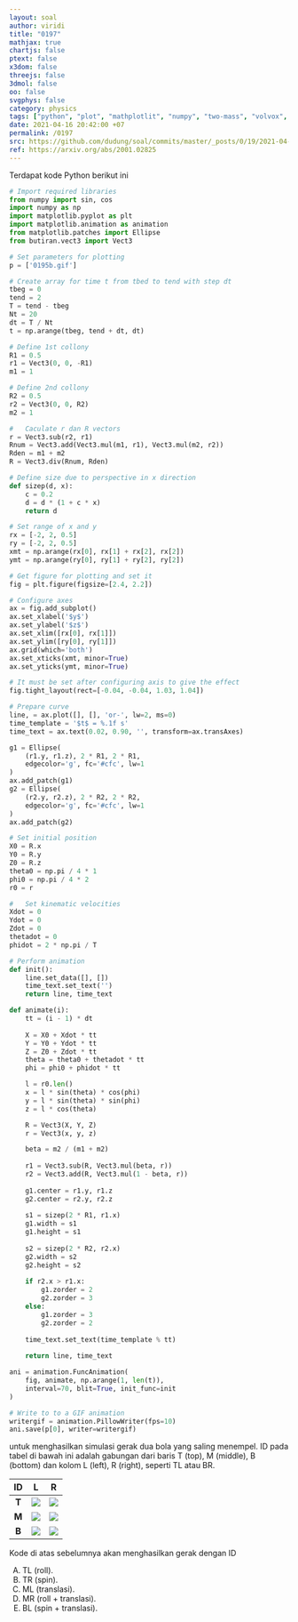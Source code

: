 ```yaml
---
layout: soal
author: viridi
title: "0197"
mathjax: true
chartjs: false
ptext: false
x3dom: false
threejs: false
3dmol: false
oo: false
svgphys: false
category: physics
tags: ["python", "plot", "mathplotlit", "numpy", "two-mass", "volvox", "ellipse", "fi3201", "2020-2"]
date: 2021-04-16 20:42:00 +07
permalink: /0197
src: https://github.com/dudung/soal/commits/master/_posts/0/19/2021-04-16-plot-two-mass-system-1.md
ref: https://arxiv.org/abs/2001.02825
---
```

Terdapat kode Python berikut ini

```python
# Import required libraries
from numpy import sin, cos
import numpy as np
import matplotlib.pyplot as plt
import matplotlib.animation as animation
from matplotlib.patches import Ellipse
from butiran.vect3 import Vect3

# Set parameters for plotting
p = ['0195b.gif']

# Create array for time t from tbed to tend with step dt
tbeg = 0
tend = 2
T = tend - tbeg
Nt = 20
dt = T / Nt
t = np.arange(tbeg, tend + dt, dt)

# Define 1st collony
R1 = 0.5
r1 = Vect3(0, 0, -R1)
m1 = 1

# Define 2nd collony
R2 = 0.5
r2 = Vect3(0, 0, R2)
m2 = 1

#	Caculate r dan R vectors
r = Vect3.sub(r2, r1)
Rnum = Vect3.add(Vect3.mul(m1, r1), Vect3.mul(m2, r2))
Rden = m1 + m2
R = Vect3.div(Rnum, Rden)

# Define size due to perspective in x direction
def sizep(d, x):
	c = 0.2
	d = d * (1 + c * x)
	return d

# Set range of x and y
rx = [-2, 2, 0.5]
ry = [-2, 2, 0.5]
xmt = np.arange(rx[0], rx[1] + rx[2], rx[2])
ymt = np.arange(ry[0], ry[1] + ry[2], ry[2])

# Get figure for plotting and set it
fig = plt.figure(figsize=[2.4, 2.2])

# Configure axes
ax = fig.add_subplot()
ax.set_xlabel('$y$')
ax.set_ylabel('$z$')
ax.set_xlim([rx[0], rx[1]])
ax.set_ylim([ry[0], ry[1]])
ax.grid(which='both')
ax.set_xticks(xmt, minor=True)
ax.set_yticks(ymt, minor=True)

# It must be set after configuring axis to give the effect
fig.tight_layout(rect=[-0.04, -0.04, 1.03, 1.04])

# Prepare curve
line, = ax.plot([], [], 'or-', lw=2, ms=0)
time_template = '$t$ = %.1f s'
time_text = ax.text(0.02, 0.90, '', transform=ax.transAxes)

g1 = Ellipse(
	(r1.y, r1.z), 2 * R1, 2 * R1,
	edgecolor='g', fc='#cfc', lw=1
)
ax.add_patch(g1)
g2 = Ellipse(
	(r2.y, r2.z), 2 * R2, 2 * R2,
	edgecolor='g', fc='#cfc', lw=1
)
ax.add_patch(g2)

# Set initial position
X0 = R.x
Y0 = R.y
Z0 = R.z
theta0 = np.pi / 4 * 1
phi0 = np.pi / 4 * 2
r0 = r

#	Set kinematic velocities
Xdot = 0
Ydot = 0
Zdot = 0
thetadot = 0
phidot = 2 * np.pi / T

# Perform animation
def init():
	line.set_data([], [])
	time_text.set_text('')
	return line, time_text

def animate(i):
	tt = (i - 1) * dt
	
	X = X0 + Xdot * tt
	Y = Y0 + Ydot * tt
	Z = Z0 + Zdot * tt
	theta = theta0 + thetadot * tt
	phi = phi0 + phidot * tt

	l = r0.len()
	x = l * sin(theta) * cos(phi)
	y = l * sin(theta) * sin(phi)
	z = l * cos(theta)

	R = Vect3(X, Y, Z)
	r = Vect3(x, y, z)

	beta = m2 / (m1 + m2)
	
	r1 = Vect3.sub(R, Vect3.mul(beta, r))
	r2 = Vect3.add(R, Vect3.mul(1 - beta, r))
	
	g1.center = r1.y, r1.z
	g2.center = r2.y, r2.z
	
	s1 = sizep(2 * R1, r1.x)
	g1.width = s1
	g1.height = s1
	
	s2 = sizep(2 * R2, r2.x)
	g2.width = s2
	g2.height = s2
	
	if r2.x > r1.x:
		g1.zorder = 2
		g2.zorder = 3
	else:
		g1.zorder = 3
		g2.zorder = 2
	
	time_text.set_text(time_template % tt)
	
	return line, time_text

ani = animation.FuncAnimation(
	fig, animate, np.arange(1, len(t)),
	interval=70, blit=True, init_func=init
)

# Write to to a GIF animation
writergif = animation.PillowWriter(fps=10)
ani.save(p[0], writer=writergif)
```

untuk menghasilkan simulasi gerak dua bola yang saling menempel. ID pada tabel di bawah ini adalah gabungan dari baris T (top), M (middle), B (bottom) dan kolom L (left), R (right), seperti TL atau BR.

 ID | L | R
:-: | :-: | :-:
**T** | ![]({{site.baseurl}}/assets/img/0/19/0195a.gif) | ![]({{site.baseurl}}/assets/img/0/19/0195b.gif)
**M** | ![]({{site.baseurl}}/assets/img/0/19/0195c.gif) | ![]({{site.baseurl}}/assets/img/0/19/0195d.gif)
**B** | ![]({{site.baseurl}}/assets/img/0/19/0195e.gif) | ![]({{site.baseurl}}/assets/img/0/19/0195f.gif)

Kode di atas sebelumnya akan menghasilkan gerak dengan ID

<ol type="A">
<li>TL (roll).
<li>TR (spin).
<li>ML (translasi).
<li>MR (roll + translasi).
<li>BL (spin + translasi).
